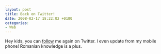 ```yaml
---
layout: post
title: Back on Twitter!
date: 2008-02-17 18:22:02 +0100
categories:
- Web
---
```

<p>Hey kids, you can <a href="http://twitter.com/kitsched">follow</a> me again on Twitter. I even update from my mobile phone! Romanian knowledge is a plus.</p>
